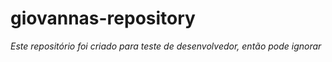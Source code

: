 # giovannas-repository


*Este repositório foi criado para teste de desenvolvedor, então pode ignorar*



